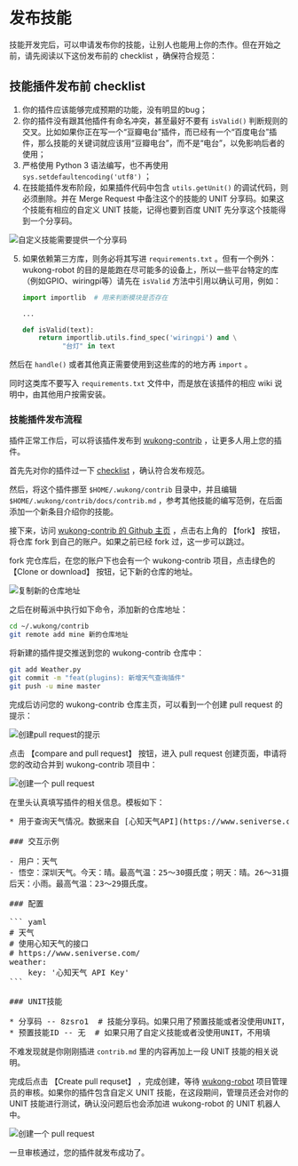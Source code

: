 # 发布技能

技能开发完后，可以申请发布你的技能，让别人也能用上你的杰作。但在开始之前，请先阅读以下这份发布前的 checklist ，确保符合规范：

## 技能插件发布前 checklist ##

1. 你的插件应该能够完成预期的功能，没有明显的bug；
2. 你的插件没有跟其他插件有命名冲突，甚至最好不要有 `isValid()` 判断规则的交叉。比如如果你正在写一个“豆瓣电台”插件，而已经有一个“百度电台”插件，那么技能的关键词就应该用“豆瓣电台”，而不是“电台”，以免影响后者的使用；
3. 严格使用 Python 3 语法编写，也不再使用 `sys.setdefaultencoding('utf8')` ；
4. 在技能插件发布阶段，如果插件代码中包含 `utils.getUnit()` 的调试代码，则必须删除。并在 Merge Request 中备注这个的技能的 UNIT 分享码。如果这个技能有相应的自定义 UNIT 技能，记得也要到百度 UNIT 先分享这个技能得到一个分享码。

  ![自定义技能需要提供一个分享码](https://hahack-1253537070.file.myqcloud.com/images/wukong-docs/share-skill.png)

5. 如果依赖第三方库，则务必将其写进 `requirements.txt` 。但有一个例外：wukong-robot 的目的是能跑在尽可能多的设备上，所以一些平台特定的库（例如GPIO、wiringpi等）请先在 `isValid` 方法中引用以确认可用，例如：

    ``` python
    import importlib  # 用来判断模块是否存在

    ...

    def isValid(text):
        return importlib.utils.find_spec('wiringpi') and \
              "台灯" in text
    ```

然后在 `handle()` 或者其他真正需要使用到这些库的的地方再 `import` 。

同时这类库不要写入 `requirements.txt` 文件中，而是放在该插件的相应 wiki 说明中，由其他用户按需安装。

### 技能插件发布流程

插件正常工作后，可以将该插件发布到 [wukong-contrib](https://github.com/wzpan/wukong-contrib) ，让更多人用上您的插件。

首先先对你的插件过一下 [checklist](writing-skill-publish?id=%e6%8a%80%e8%83%bd%e6%8f%92%e4%bb%b6%e5%8f%91%e5%b8%83%e5%89%8d-checklist) ，确认符合发布规范。

然后，将这个插件挪至 `$HOME/.wukong/contrib` 目录中，并且编辑 `$HOME/.wukong/contrib/docs/contrib.md` ，参考其他技能的编写范例，在后面添加一个新条目介绍你的技能。

接下来，访问 [wukong-contrib 的 Github 主页](https://github.com/wzpan/wukong-contrib) ，点击右上角的 【fork】 按钮，将仓库 fork 到自己的账户。如果之前已经 fork 过，这一步可以跳过。

fork 完仓库后，在您的账户下也会有一个 wukong-contrib 项目，点击绿色的 【Clone or download】 按钮，记下新的仓库的地址。

![复制新的仓库地址](http://hahack-1253537070.file.myqcloud.com/images/wukong-docs/wukong-contrib-forks.png)

之后在树莓派中执行如下命令，添加新的仓库地址：

``` bash
cd ~/.wukong/contrib
git remote add mine 新的仓库地址
```

将新建的插件提交推送到您的 wukong-contrib 仓库中：

``` bash
git add Weather.py
git commit -m "feat(plugins): 新增天气查询插件"
git push -u mine master
```

完成后访问您的 wukong-contrib 仓库主页，可以看到一个创建 pull request 的提示：

![创建pull request的提示](http://hahack-1253537070.file.myqcloud.com/images/wukong-docs/pull-request-hint.png)

点击 【compare and pull request】 按钮，进入 pull request 创建页面，申请将您的改动合并到 wukong-contrib 项目中：

![创建一个 pull request](http://hahack-1253537070.file.myqcloud.com/images/wukong-docs/new-pull-request.png)

在里头认真填写插件的相关信息。模板如下：

<pre class="lang-yaml">
* 用于查询天气情况。数据来自 [心知天气API](https://www.seniverse.com/doc)。

### 交互示例

- 用户：天气
- 悟空：深圳天气。今天：晴。最高气温：25～30摄氏度；明天：晴。26～31摄氏度；
后天：小雨。最高气温：23～29摄氏度。

### 配置

``` yaml
# 天气
# 使用心知天气的接口
# https://www.seniverse.com/
weather:
    key: '心知天气 API Key'
```

### UNIT技能

* 分享码 -- 8zsro1  # 技能分享码。如果只用了预置技能或者没使用UNIT，不用填
* 预置技能ID -- 无  # 如果只用了自定义技能或者没使用UNIT，不用填
</pre>

不难发现就是你刚刚插进 `contrib.md` 里的内容再加上一段 UNIT 技能的相关说明。

完成后点击 【Create pull requset】 ，完成创建，等待 [wukong-robot](https://github.com/wukong-robot) 项目管理员的审核。如果你的插件包含自定义 UNIT 技能，在这段期间，管理员还会对你的 UNIT 技能进行测试，确认没问题后也会添加进 wukong-robot 的 UNIT 机器人中。

![创建一个 pull request](https://hahack-1253537070.file.myqcloud.com/images/wukong-docs/pull-request-created.png)

一旦审核通过，您的插件就发布成功了。

